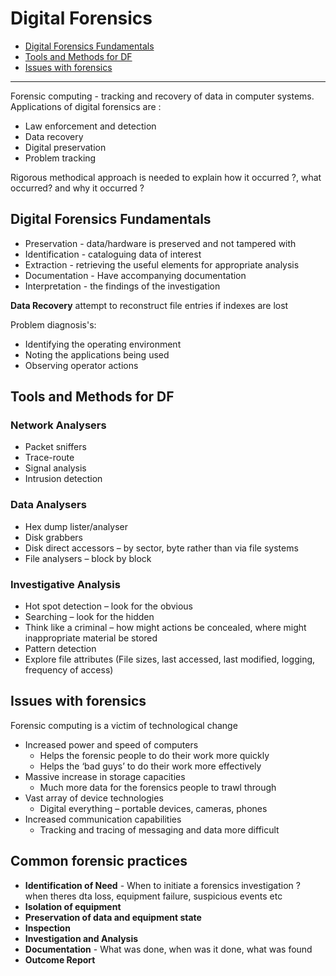 # Digital Forensics

- [Digital Forensics Fundamentals](##Digital%20Forensics%20Fundamentals)
- [Tools and Methods for DF](##Tools%20and%20Methods%20for%20DF)
- [Issues with forensics](##Issues%20with%20forensics)

---

Forensic computing - tracking and recovery of data in computer systems. Applications of digital forensics are :

- Law enforcement and detection
- Data recovery
- Digital preservation
- Problem tracking

Rigorous methodical approach is needed to explain how it occurred ?, what occurred? and why it occurred ?

## Digital Forensics Fundamentals

- Preservation - data/hardware is preserved and not tampered with
- Identification - cataloguing data of interest
- Extraction - retrieving the useful elements for appropriate analysis
- Documentation - Have accompanying documentation
- Interpretation - the findings of the investigation

**Data Recovery** attempt to reconstruct file entries if indexes are lost

Problem diagnosis's:

- Identifying the operating environment
- Noting the applications being used
- Observing operator actions

## Tools and Methods for DF

### Network Analysers

- Packet sniffers
- Trace-route
- Signal analysis
- Intrusion detection

### Data Analysers

- Hex dump lister/analyser
- Disk grabbers
- Disk direct accessors – by sector, byte rather than via file systems
- File analysers – block by block

### Investigative Analysis

- Hot spot detection – look for the obvious
- Searching – look for the hidden
- Think like a criminal – how might actions be concealed, where might inappropriate material be stored
- Pattern detection
- Explore file attributes (File sizes, last accessed, last modified, logging, frequency of access)

## Issues with forensics

Forensic computing is a victim of technological
change

- Increased power and speed of computers
  - Helps the forensic people to do their work more quickly
  - Helps the ‘bad guys’ to do their work more effectively
- Massive increase in storage capacities
  - Much more data for the forensics people to trawl through
- Vast array of device technologies
  - Digital everything – portable devices, cameras, phones
- Increased communication capabilities
  - Tracking and tracing of messaging and data more difficult

## Common forensic practices

- **Identification of Need** - When to initiate a forensics investigation ? when theres dta loss, equipment failure, suspicious events etc
- **Isolation of equipment**
- **Preservation of data and equipment state**
- **Inspection**
- **Investigation and Analysis**
- **Documentation** - What was done, when was it done, what was found
- **Outcome Report**
